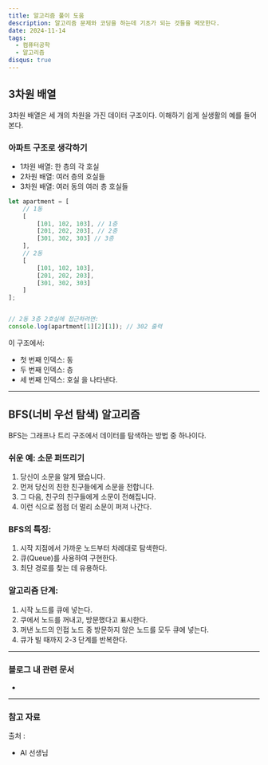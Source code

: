 ```yaml
---
title: 알고리즘 풀이 도움
description: 알고리즘 문제와 코딩을 하는데 기초가 되는 것들을 메모한다.
date: 2024-11-14
tags:
  - 컴퓨터공학
  - 알고리즘
disqus: true
---
```

## 3차원 배열

3차원 배열은 세 개의 차원을 가진 데이터 구조이다. 이해하기 쉽게 실생활의 예를 들어본다.

### 아파트 구조로 생각하기
- 1차원 배열: 한 층의 각 호실
- 2차원 배열: 여러 층의 호실들
- 3차원 배열: 여러 동의 여러 층 호실들

```javascript
let apartment = [ 
	// 1동 
	[ 
		[101, 102, 103], // 1층 
		[201, 202, 203], // 2층 
		[301, 302, 303] // 3층 
	], 
	// 2동 
	[ 
		[101, 102, 103], 
		[201, 202, 203], 
		[301, 302, 303] 
	] 
]; 


// 2동 3층 2호실에 접근하려면: 
console.log(apartment[1][2][1]); // 302 출력
```

이 구조에서:
- 첫 번째 인덱스: 동
- 두 번째 인덱스: 층
- 세 번째 인덱스: 호실
을 나타낸다.

---
## BFS(너비 우선 탐색) 알고리즘

BFS는 그래프나 트리 구조에서 데이터를 탐색하는 방법 중 하나이다.

### 쉬운 예: 소문 퍼뜨리기
1. 당신이 소문을 알게 됐습니다.
2. 먼저 당신의 친한 친구들에게 소문을 전합니다.
3. 그 다음, 친구의 친구들에게 소문이 전해집니다.
4. 이런 식으로 점점 더 멀리 소문이 퍼져 나간다.

### BFS의 특징:
1. 시작 지점에서 가까운 노드부터 차례대로 탐색한다.
2. 큐(Queue)를 사용하여 구현한다.
3. 최단 경로를 찾는 데 유용하다.


### 알고리즘 단계:
1. 시작 노드를 큐에 넣는다.
2. 쿠에서 노드를 꺼내고, 방문했다고 표시한다.
3. 꺼낸 노드의 인접 노드 중 방문하지 않은 노드를 모두 큐에 넣는다.
4. 큐가 빌 때까지 2-3 단계를 반복한다.

---

### 블로그 내 관련 문서
- 

---
### 참고 자료
출처 :
- AI 선생님